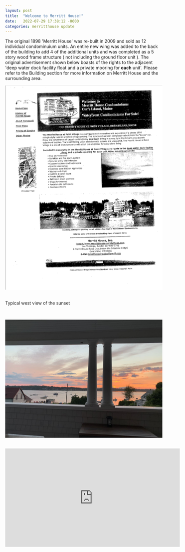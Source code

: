 ```yaml
---
layout: post
title:  "Welcome to Merritt House!"
date:   2022-07-29 17:38:12 -0600
categories: merritthouse update
---
```



<p>The original 1898 'Merritt House' was re-built in 2009 and sold as 12 individual condominuium units.  An entire new wing was added to the back of the building to add 4 of the additional units and was completed as a 5 story wood frame structure ( not including the ground floor unit ). The original advertisement shown below boasts of the rights to the adjacent 'deep water dock facility float and a private mooring for <b>each</b> unit'.  Please refer to the Building section for more information on Merritt House and the surrounding area.</p>

![Advertisment for Condo](/images/merritthousevillageadvertisement.png)
<br>
<br>
<p>Typical west view of the sunset</p>
<br>

![view from porch](/images/IMG_3885.jpeg)

<br>
<iframe width="560" height="315" src="https://www.youtube.com/embed/AuvmFrdVcL0" title="YouTube video player" frameborder="0" allow="accelerometer; autoplay; clipboard-write; encrypted-media; gyroscope; picture-in-picture" allowfullscreen></iframe>